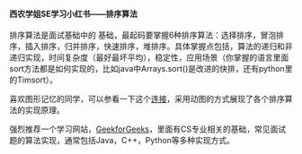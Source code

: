 #### 西农学姐SE学习小红书——排序算法

排序算法是面试基础中的 基础，最起码要掌握6种排序算法：选择排序，冒泡排序，插入排序，归并排序，快速排序，堆排序。具体掌握点包括，算法的递归和非递归实现，时间复杂度（最好最坏平均），稳定性，应用场景（你掌握的语言里面sort方法都是如何实现的，比如java中Arrays.sort()是改进的快排，还有python里的Timsort）。

喜欢图形记忆的同学，可以参看一下这个[连接](https://brilliant.org/wiki/sorting-algorithms/)，采用动图的方式展现了各个排序算法的实现原理。

强烈推荐一个学习网站，[GeekforGeeks](https://www.geeksforgeeks.org/sorting-algorithms/)，里面有CS专业相关的基础，常见面试题的算法实现，通常包括Java，C++，Python等多种实现方式。
